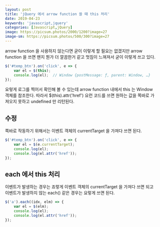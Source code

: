 ```yaml
---
layout: post
title: 'jQuery 에서 arrow function 쓸 때 this 처리'
date: 2019-04-23
keywords: 'javascript,jquery'
categories: [Javascript,jQuery]
image: https://picsum.photos/2000/1200?image=27
image-sm: https://picsum.photos/500/300?image=27
---
```


arrow function 을 사용하지 않는다면 굳이 이렇게 할 필요는 없겠지만 arrow function 을 쓰면 왠지 뭔가 더 깔끔한거 같고 멋짐이 느껴져서 굳이 이렇게 쓰고 있다.

```javascript
$('#temp_btn').on('click', e => {
    var el = $(this);
    console.log(el);  // Window {postMessage: ƒ, parent: Window, …}
});
```

요렇게 로그를 찍어서 확인해 볼 수 있는데 arrow function 내에서 this 는 Window 객체를 참조한다. 따라서 $(this).attr('href') 요런 코드를 쓰면 원하는 값을 쪽바로 가져오지 못하고 undefined 만 리턴된다.

## 수정

쪽바로 작동하기 위해서는 이벤트 객체의 currentTarget 을 가져다 쓰면 된다.

```javascript
$('#temp_btn').on('click', e => {
    var el = $(e.currentTarget);
    console.log(el);
    console.log(el.attr('href'));
});
```

## each 에서 this 처리

이벤트가 발생하는 경우는 죠렇게 이벤트 객체의 currentTarget 을 가져다 쓰면 되고 이벤트가 발생하지 않는 each() 같은 경우는 요렇게 쓰면 된다.

```javascript
$('a').each((idx, elm) => {
    var el = $(elm);
    console.log(el);
    console.log(el.attr('href'));
});
```